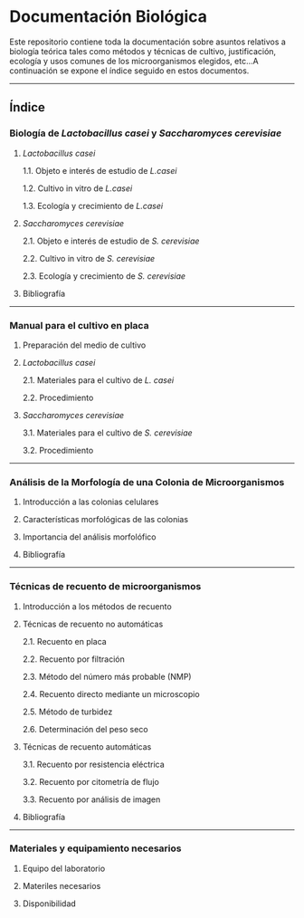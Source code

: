 # **Documentación Biológica**

Este repositorio contiene toda la documentación sobre asuntos relativos a biología teórica tales como métodos y técnicas de cultivo, justificación, ecología y usos comunes de los microorganismos elegidos, etc...A continuación se expone el índice seguido en estos documentos.

-----------------

## Índice

### **Biología de *Lactobacillus casei* y *Saccharomyces cerevisiae***

1. *Lactobacillus casei*

    1.1. Objeto e interés de estudio de *L.casei*

    1.2. Cultivo in vitro de *L.casei*

    1.3. Ecología y crecimiento de *L.casei*


2. *Saccharomyces cerevisiae*

    2.1. Objeto e interés de estudio de *S. cerevisiae*
    
    2.2. Cultivo in vitro de *S. cerevisiae*
    
    2.3. Ecología y crecimiento de *S. cerevisiae*
    
3. Bibliografía
    
---------------------------------------

### **Manual para el cultivo en placa**

1. Preparación del medio de cultivo

2. *Lactobacillus casei*

    2.1. Materiales para el cultivo de *L. casei*

    2.2. Procedimiento

3. *Saccharomyces cerevisiae*
 
    3.1. Materiales para el cultivo de *S. cerevisiae*
 
    3.2. Procedimiento

---------------------------------------

### **Análisis de la Morfología de una Colonia de Microorganismos**

1. Introducción a las colonias celulares

2. Características morfológicas de las colonias

3. Importancia del análisis morfolófico

4. Bibliografía

---------------------------------------

### **Técnicas de recuento de microorganismos**

1. Introducción a los métodos de recuento

2. Técnicas de recuento no automáticas

    2.1. Recuento en placa
    
    2.2. Recuento por filtración
    
    2.3. Método del número más probable (NMP)
    
    2.4. Recuento directo mediante un microscopio
    
    2.5. Método de turbidez
    
    2.6. Determinación del peso seco 
    
3. Técnicas de recuento automáticas

    3.1. Recuento por resistencia eléctrica
    
    3.2. Recuento por citometría de flujo
    
    3.3. Recuento por análisis de imagen

4. Bibliografía

------------------------------

### Materiales y equipamiento necesarios

1. Equipo del laboratorio

2. Materiles necesarios

3. Disponibilidad
